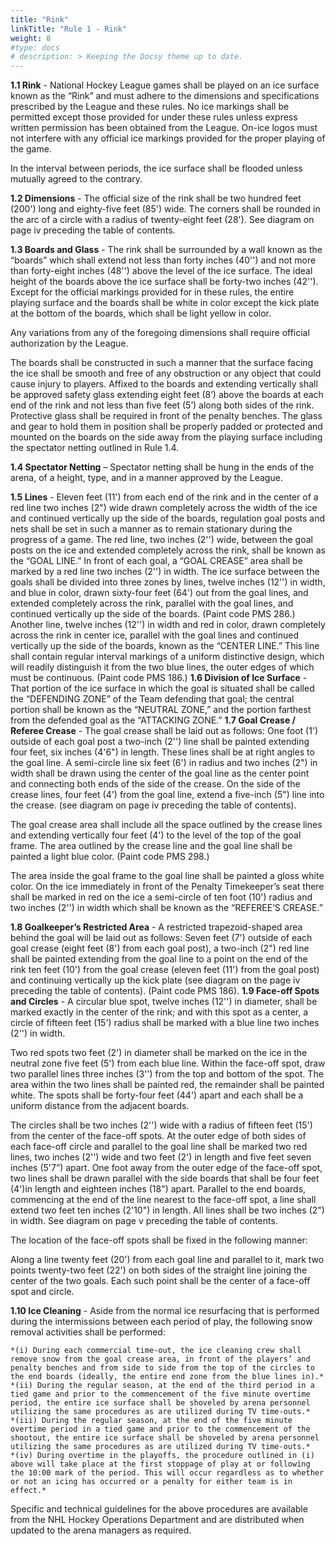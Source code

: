 ```yaml
---
title: "Rink"
linkTitle: "Rule 1 - Rink"
weight: 8
#type: docs
# description: > Keeping the Docsy theme up to date.
---
```


**1.1 Rink** - National Hockey League games shall be played on an ice surface known as the “Rink” and must adhere to the dimensions and specifications prescribed by the League and these rules. No ice markings shall be permitted except those provided for under these rules unless express written permission has been obtained from the League. On-ice logos must not interfere with any official ice markings provided for the proper playing of the game.

In the interval between periods, the ice surface shall be flooded unless mutually agreed to the contrary.

**1.2 Dimensions** - The official size of the rink shall be two hundred feet (200') long and eighty-five feet (85') wide. The corners shall be rounded in the arc of a circle with a radius of twenty-eight feet (28'). See diagram on page iv preceding the table of contents.

**1.3 Boards and Glass** - The rink shall be surrounded by a wall known as the “boards” which shall extend not less than forty inches (40'') and not more than forty-eight inches (48'') above the level of the ice surface. The ideal height of the boards above the ice surface shall be forty-two inches (42''). Except for the official markings provided for in these rules, the entire playing surface and the boards shall be white in color except the kick plate at the bottom of the boards, which shall be light yellow in color.

Any variations from any of the foregoing dimensions shall require official authorization by the League.

The boards shall be constructed in such a manner that the surface facing the ice shall be smooth and free of any obstruction or any object that could cause injury to players. 
Affixed to the boards and extending vertically shall be approved safety glass extending eight feet (8’) above the boards at each end of the rink and not less than five feet (5’) along both sides of the rink. Protective glass shall be required in front of the penalty benches. The glass and gear to hold them in position shall be properly padded or protected and mounted on the boards on the side away from the playing surface including the spectator netting outlined in Rule 1.4.

**1.4 Spectator Netting** – Spectator netting shall be hung in the ends of the arena, of a height, type, and in a manner approved by the League.

**1.5 Lines** - Eleven feet (11') from each end of the rink and in the center of a red line two inches (2") wide drawn completely across the width of the ice and continued vertically up the side of the boards, regulation goal posts and nets shall be set in such a manner as to remain stationary during the progress of a game. The red line, two inches (2'') wide, between the goal posts on the ice and extended completely across the rink, shall be known as the “GOAL LINE.” In front of each goal, a “GOAL CREASE” area shall be marked by a red line two inches (2'') in width. The ice surface between the goals shall be divided into three zones by lines, twelve inches (12'') in width, and blue in color, drawn sixty-four feet (64') out from the goal lines, and extended completely across the rink, parallel with the goal lines, and continued vertically up the side of the boards. (Paint code PMS 286.) Another line, twelve inches (12'') in width and red in color, drawn completely across the rink in center ice, parallel with the goal lines and continued vertically up the side of the boards, known as the “CENTER LINE.” This line shall contain regular interval markings of a uniform distinctive design, which will readily distinguish it from the two blue lines, the outer edges of which must be continuous. (Paint code PMS 186.)
**1.6 Division of Ice Surface** - That portion of the ice surface in which the goal is situated shall be called the “DEFENDING ZONE” of the Team defending that goal; the central portion shall be known as the “NEUTRAL ZONE,” and the portion farthest from the defended goal as the “ATTACKING ZONE.”
**1.7 Goal Crease / Referee Crease** - The goal crease shall be laid out as follows: One foot (1') outside of each goal post a two-inch (2'') line shall be painted extending four feet, six inches (4'6") in length. These lines shall be at right angles to the goal line. A semi-circle line six feet (6') in radius and two inches (2") in width shall be drawn using the center of the goal line as the center point and connecting both ends of the side of the crease. On the side of the crease lines, four feet (4') from the goal line, extend a five-inch (5") line into the crease. (see diagram on page iv preceding the table of contents).

The goal crease area shall include all the space outlined by the crease lines and extending vertically four feet (4') to the level of the top of the goal frame. The area outlined by the crease line and the goal line shall be painted a light blue color. (Paint code PMS 298.)

The area inside the goal frame to the goal line shall be painted a gloss white color. 
On the ice immediately in front of the Penalty Timekeeper’s seat there shall be marked in red on the ice a semi-circle of ten foot (10') radius and two inches (2'') in width which shall be known as the “REFEREE’S CREASE.”

**1.8 Goalkeeper’s Restricted Area** - A restricted trapezoid-shaped area behind the goal will be laid out as follows: Seven feet (7') outside of each goal crease (eight feet (8') from each goal post), a two-inch (2") red line shall be painted extending from the goal line to a point on the end of the rink ten feet (10') from the goal crease (eleven feet (11') from the goal post) and continuing vertically up the kick plate (see diagram on the page iv preceding the table of contents). (Paint code PMS 186).
**1.9 Face-off Spots and Circles** - A circular blue spot, twelve inches (12'') in diameter, shall be marked exactly in the center of the rink; and with this spot as a center, a circle of fifteen feet (15') radius shall be marked with a blue line two inches (2'') in width.

Two red spots two feet (2') in diameter shall be marked on the ice in the neutral zone five feet (5') from each blue line. Within the face-off spot, draw two parallel lines three inches (3'') from the top and bottom of the spot. The area within the two lines shall be painted red, the remainder shall be painted white. The spots shall be forty-four feet (44') apart and each shall be a uniform distance from the adjacent boards.

The circles shall be two inches (2'') wide with a radius of fifteen feet (15') from the center of the face-off spots. At the outer edge of both sides of each face-off circle and parallel to the goal line shall be marked two red lines, two inches (2'') wide and two feet (2') in length and five feet seven inches (5'7”) apart. One foot away from the outer edge of the face-off spot, two lines shall be drawn parallel with the side boards that shall be four feet (4')in length and eighteen inches (18") apart. Parallel to the end boards, commencing at the end of the line nearest to the face-off spot, a line shall extend two feet ten inches (2'10") in length. All lines shall be two inches (2") in width. See diagram on page v preceding the table of contents.

The location of the face-off spots shall be fixed in the following manner:

Along a line twenty feet (20') from each goal line and parallel to it, mark two points twenty-two feet (22') on both sides of the straight line joining the center of the two goals. Each such point shall be the center of a face-off spot and circle. 

**1.10 Ice Cleaning** - Aside from the normal ice resurfacing that is performed during the intermissions between each period of play, the following snow removal activities shall be performed:

	*(i) During each commercial time-out, the ice cleaning crew shall remove snow from the goal crease area, in front of the players’ and penalty benches and from side to side from the top of the circles to the end boards (ideally, the entire end zone from the blue lines in).*
	*(ii) During the regular season, at the end of the third period in a tied game and prior to the commencement of the five minute overtime period, the entire ice surface shall be shoveled by arena personnel utilizing the same procedures as are utilized during TV time-outs.*
	*(iii) During the regular season, at the end of the five minute overtime period in a tied game and prior to the commencement of the shootout, the entire ice surface shall be shoveled by arena personnel utilizing the same procedures as are utilized during TV time-outs.* 
	*(iv) During overtime in the playoffs, the procedure outlined in (i) above will take place at the first stoppage of play at or following the 10:00 mark of the period. This will occur regardless as to whether or not an icing has occurred or a penalty for either team is in effect.*

Specific and technical guidelines for the above procedures are available from the NHL Hockey Operations Department and are distributed when updated to the arena managers as required.

